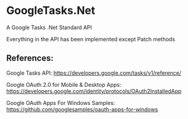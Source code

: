 # GoogleTasks.Net
A Google Tasks .Net Standard API

Everything in the API has been implemented except Patch methods

## References: 

Google Tasks API: https://developers.google.com/tasks/v1/reference/ 

Google OAuth 2.0 for Mobile & Desktop Apps: https://developers.google.com/identity/protocols/OAuth2InstalledApp

Google OAuth Apps For Windows Samples: https://github.com/googlesamples/oauth-apps-for-windows

